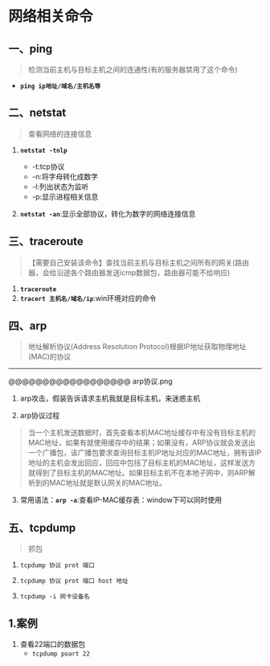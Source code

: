 # 网络相关命令

## 一、ping
> 检测当前主机与目标主机之间的连通性(有的服务器禁用了这个命令)
- **`ping ip地址/域名/主机名等`**


## 二、netstat
> 查看网络的连接信息
1. **`netstat -tnlp`**
    - -t:tcp协议
    - -n:将字母转化成数字
    - -l:列出状态为监听
    - -p:显示进程相关信息

2. **`netstat -an`**:显示全部协议，转化为数字的网络连接信息

## 三、traceroute
> 【需要自己安装该命令】查找当前主机与目标主机之间所有的网关(路由器，会给沿途各个路由器发送icmp数据包，路由器可能不给响应)
1. **`traceroute`**
2. **`tracert 主机名/域名/ip`**:win环境对应的命令

## 四、arp
> 地址解析协议(Address Resolution Protocol)根据IP地址获取物理地址(MAC)的协议

---
@@@@@@@@@@@@@@@@@@ arp协议.png

1. arp攻击，假装告诉请求主机我就是目标主机，来迷惑主机

2. arp协议过程
> 当一个主机发送数据时，首先查看本机MAC地址缓存中有没有目标主机的MAC地址，如果有就使用缓存中的结果；如果没有，ARP协议就会发送出一个广播包，该广播包要求查询目标主机IP地址对应的MAC地址，拥有该IP地址的主机会发出回应，回应中包括了目标主机的MAC地址，这样发送方就得到了目标主机的MAC地址。如果目标主机不在本地子网中，则ARP解析到的MAC地址就是默认网关的MAC地址。

3. 常用语法：**`arp -a`**:查看IP-MAC缓存表：window下可以同时使用


## 五、tcpdump
> 抓包

1. `tcpdump 协议 prot 端口`

2. `tcpdump 协议 prot 端口 host 地址`

3. `tcpdump -i 网卡设备名`

## 1.案例

1. 查看22端口的数据包
    - `tcpdump poart 22`









































